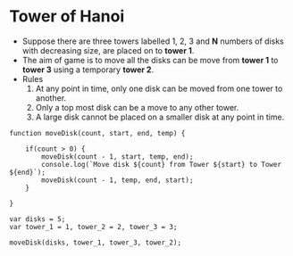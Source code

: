 # Tower of Hanoi

- Suppose there are three towers labelled 1, 2, 3 and **N** numbers of disks with decreasing size, are placed on to **tower 1**.
- The aim of game is to move all the disks can be move from **tower 1** to **tower 3** using a temporary **tower 2**.
- Rules
  1. At any point in time, only one disk can be moved from one tower to another.
  2. Only a top most disk can be a move to any other tower.
  3. A large disk cannot be placed on a smaller disk at any point in time.


```
function moveDisk(count, start, end, temp) {

    if(count > 0) {
        moveDisk(count - 1, start, temp, end);
        console.log(`Move disk ${count} from Tower ${start} to Tower ${end}`);
        moveDisk(count - 1, temp, end, start);
    }

}

var disks = 5;
var tower_1 = 1, tower_2 = 2, tower_3 = 3;

moveDisk(disks, tower_1, tower_3, tower_2);
```